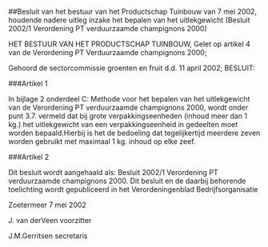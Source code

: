 <meta http-equiv='Content-Type' content='text/html; charset=utf-8' />

##Besluit van het bestuur van het Productschap Tuinbouw van 7 mei 2002, houdende nadere uitleg inzake het bepalen van het uitlekgewicht (Besluit 2002/1 Verordening PT verduurzaamde champignons 2000)

HET BESTUUR VAN HET PRODUCTSCHAP TUINBOUW,
Gelet op artikel 4 van de Verordening PT Verduurzaamde champignons 2000;

Gehoord de sectorcommissie groenten en fruit d.d. 11 april 2002;
BESLUIT:

###Artikel 1 

In bijlage 2 onderdeel C: Methode voor het bepalen van het uitlekgewicht van de Verordening PT verduurzaamde champignons 2000, wordt onder punt 3.7. vermeld dat bij grote verpakkingseenheden (inhoud meer dan 1 kg.) het uitlekgewicht van een verpakkingseenheid in gedeelten moet worden bepaald.Hierbij is het de bedoeling dat tegelijkertijd meerdere zeven worden gebruikt met maximaal 1 kg. inhoud op elke zeef.

###Artikel 2 

Dit besluit wordt aangehaald als: Besluit 2002/1 Verordening PT verduurzaamde champignons 2000.
Dit besluit en de daarbij behorende toelichting wordt gepubliceerd in het Verordeningenblad Bedrijfsorganisatie

Zoetermeer
7 mei 2002

J. van derVeen
voorzitter

J.M.Gerritsen
secretaris
